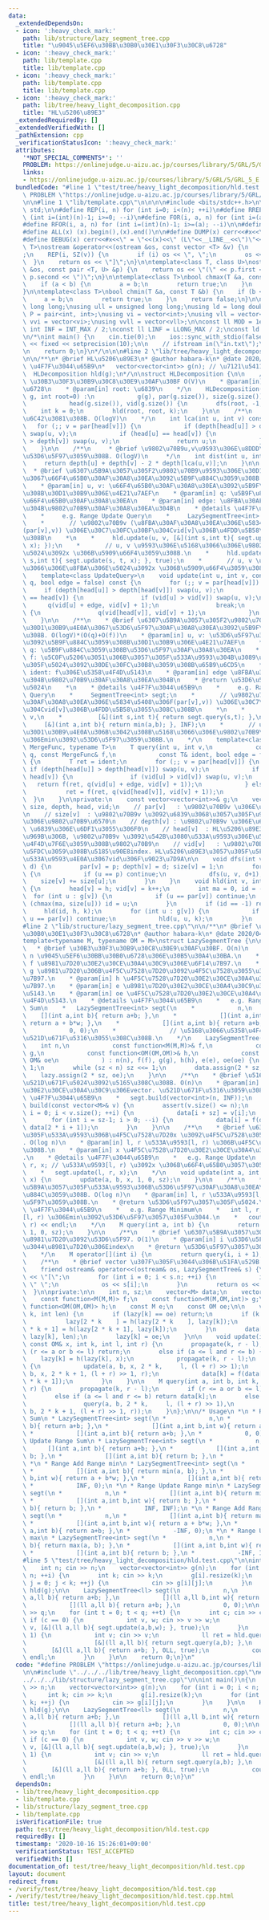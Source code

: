 ```yaml
---
data:
  _extendedDependsOn:
  - icon: ':heavy_check_mark:'
    path: lib/structure/lazy_segment_tree.cpp
    title: "\u9045\u5EF6\u30BB\u30B0\u30E1\u30F3\u30C8\u6728"
  - icon: ':heavy_check_mark:'
    path: lib/template.cpp
    title: lib/template.cpp
  - icon: ':heavy_check_mark:'
    path: lib/template.cpp
    title: lib/template.cpp
  - icon: ':heavy_check_mark:'
    path: lib/tree/heavy_light_decomposition.cpp
    title: "HL\u5206\u89E3"
  _extendedRequiredBy: []
  _extendedVerifiedWith: []
  _pathExtension: cpp
  _verificationStatusIcon: ':heavy_check_mark:'
  attributes:
    '*NOT_SPECIAL_COMMENTS*': ''
    PROBLEM: https://onlinejudge.u-aizu.ac.jp/courses/library/5/GRL/5/GRL_5_E
    links:
    - https://onlinejudge.u-aizu.ac.jp/courses/library/5/GRL/5/GRL_5_E
  bundledCode: "#line 1 \"test/tree/heavy_light_decomposition/hld.test.cpp\"\n#define\
    \ PROBLEM \"https://onlinejudge.u-aizu.ac.jp/courses/library/5/GRL/5/GRL_5_E\"\
    \n\n#line 1 \"lib/template.cpp\"\n\n\n\n#include <bits/stdc++.h>\n\nusing namespace\
    \ std;\n\n#define REP(i, n) for (int i=0; i<(n); ++i)\n#define RREP(i, n) for\
    \ (int i=(int)(n)-1; i>=0; --i)\n#define FOR(i, a, n) for (int i=(a); i<(n); ++i)\n\
    #define RFOR(i, a, n) for (int i=(int)(n)-1; i>=(a); --i)\n\n#define SZ(x) ((int)(x).size())\n\
    #define ALL(x) (x).begin(),(x).end()\n\n#define DUMP(x) cerr<<#x<<\" = \"<<(x)<<endl\n\
    #define DEBUG(x) cerr<<#x<<\" = \"<<(x)<<\" (L\"<<__LINE__<<\")\"<<endl;\n\ntemplate<class\
    \ T>\nostream &operator<<(ostream &os, const vector <T> &v) {\n    os << \"[\"\
    ;\n    REP(i, SZ(v)) {\n        if (i) os << \", \";\n        os << v[i];\n  \
    \  }\n    return os << \"]\";\n}\n\ntemplate<class T, class U>\nostream &operator<<(ostream\
    \ &os, const pair <T, U> &p) {\n    return os << \"(\" << p.first << \" \" <<\
    \ p.second << \")\";\n}\n\ntemplate<class T>\nbool chmax(T &a, const T &b) {\n\
    \    if (a < b) {\n        a = b;\n        return true;\n    }\n    return false;\n\
    }\n\ntemplate<class T>\nbool chmin(T &a, const T &b) {\n    if (b < a) {\n   \
    \     a = b;\n        return true;\n    }\n    return false;\n}\n\nusing ll =\
    \ long long;\nusing ull = unsigned long long;\nusing ld = long double;\nusing\
    \ P = pair<int, int>;\nusing vi = vector<int>;\nusing vll = vector<ll>;\nusing\
    \ vvi = vector<vi>;\nusing vvll = vector<vll>;\n\nconst ll MOD = 1e9 + 7;\nconst\
    \ int INF = INT_MAX / 2;\nconst ll LINF = LLONG_MAX / 2;\nconst ld eps = 1e-9;\n\
    \n/*\nint main() {\n    cin.tie(0);\n    ios::sync_with_stdio(false);\n    cout\
    \ << fixed << setprecision(10);\n\n    // ifstream in(\"in.txt\");\n    // cin.rdbuf(in.rdbuf());\n\
    \n    return 0;\n}\n*/\n\n\n#line 2 \"lib/tree/heavy_light_decomposition.cpp\"\
    \n\n/**\n* @brief HL\u5206\u89E3\n* @author habara-k\n* @date 2020/10/15\n* @details\
    \ \u4F7F\u3044\u65B9\n*   vector<vector<int>> g(n); // \u7121\u5411\u6728\n* \
    \  HLDecomposition hld(g);\n*/\n\nstruct HLDecomposition {\n\n    /**\n    * @brief\
    \ \u30B3\u30F3\u30B9\u30C8\u30E9\u30AF\u30BF O(V)\n    * @param[in] g: \u7121\u5411\
    \u6728\n    * @param[in] root: \u6839\n    */\n    HLDecomposition(const vector<vector<int>>&\
    \ g, int root=0) :\n            g(g), par(g.size()), size(g.size()), depth(g.size()),\n\
    \            head(g.size()), vid(g.size()) {\n        dfs(root, -1, 0);\n    \
    \    int k = 0;\n        hld(root, root, k);\n    }\n\n    /**\n    * @brief LCA\u3092\
    \u6C42\u3081\u308B. O(logV)\n    */\n    int lca(int u, int v) const {\n     \
    \   for (;; v = par[head[v]]) {\n            if (depth[head[u]] > depth[head[v]])\
    \ swap(u, v);\n            if (head[u] == head[v]) {\n                if (depth[u]\
    \ > depth[v]) swap(u, v);\n                return u;\n            }\n        }\n\
    \    }\n\n    /**\n     * @brief \u9802\u70B9u,v\u9593\u306E\u8DDD\u96E2\u3092\
    \u53D6\u5F97\u3059\u308B. O(logV)\n     */\n    int dist(int u, int v) {\n   \
    \     return depth[u] + depth[v] - 2 * depth[lca(u,v)];\n    }\n\n    /**\n  \
    \  * @brief \u6307\u5B9A\u3057\u305F2\u9802\u70B9\u9593\u306E\u30D1\u30B9\u4E0A\
    \u3067\u66F4\u65B0\u30AF\u30A8\u30EA\u3092\u5B9F\u884C\u3059\u308B. O(logV)*O(q).\n\
    \    * @param[in] u, v: \u66F4\u65B0\u30AF\u30A8\u30EA\u3092\u5B9F\u884C\u3059\
    \u308B\u30D1\u30B9\u306E\u4E21\u7AEF\n    * @param[in] q: \u5B9F\u884C\u3059\u308B\
    \u66F4\u65B0\u30AF\u30A8\u30EA\n    * @param[in] edge: \u8FBA\u30AF\u30A8\u30EA\
    \u304B\u9802\u70B9\u30AF\u30A8\u30EA\u304B\n    * @details \u4F7F\u3044\u65B9\n\
    \    *     e.g. Range Update Query\n    *     LazySegmentTree<int> segt(n);\n\
    \    *       // \u9802\u70B9v (\u8FBA\u30AF\u30A8\u30EA\u306E\u5834\u5408\u306F\
    (par[v],v)) \u306E\u30C7\u30FC\u30BF\u304Cvid[v]\u306B\u4FDD\u5B58\u3055\u308C\
    \u308B\n    *\n    *     hld.update(u, v, [&](int s,int t){ segt.update(s, t,\
    \ x); });\n    *       // u, v \u9593\u306E\u5168\u3066\u306E\u9802\u70B9\u306E\
    \u5024\u3092x \u306B\u5909\u66F4\u3059\u308B.\n    *     hld.update(u, v, [&](int\
    \ s,int t){ segt.update(s, t, x); }, true);\n    *       // u, v \u9593\u306E\u5168\
    \u3066\u306E\u8FBA\u306E\u5024\u3092x \u306B\u5909\u66F4\u3059\u308B.\n    */\n\
    \    template<class UpdateQuery>\n    void update(int u, int v, const UpdateQuery&\
    \ q, bool edge = false) const {\n        for (;; v = par[head[v]]) {\n       \
    \     if (depth[head[u]] > depth[head[v]]) swap(u, v);\n            if (head[u]\
    \ == head[v]) {\n                if (vid[u] > vid[v]) swap(u, v);\n          \
    \      q(vid[u] + edge, vid[v] + 1);\n                break;\n            } else\
    \ {\n                q(vid[head[v]], vid[v] + 1);\n            }\n        }\n\
    \    }\n\n    /**\n    * @brief \u6307\u5B9A\u3057\u305F2\u9802\u70B9\u9593\u306E\
    \u30D1\u30B9\u4E0A\u3067\u53D6\u5F97\u30AF\u30A8\u30EA\u3092\u5B9F\u884C\u3059\
    \u308B. O(logV)*(O(q)+O(f))\n    * @param[in] u, v: \u53D6\u5F97\u30AF\u30A8\u30EA\
    \u3092\u5B9F\u884C\u3059\u308B\u30D1\u30B9\u306E\u4E21\u7AEF\n    * @param[in]\
    \ q: \u5B9F\u884C\u3059\u308B\u53D6\u5F97\u30AF\u30A8\u30EA\n    * @param[in]\
    \ f: \u5C0F\u5206\u3051\u306B\u3057\u305F\u533A\u9593\u304B\u3089\u53D6\u5F97\u3057\
    \u305F\u5024\u3092\u30DE\u30FC\u30B8\u3059\u308B\u65B9\u6CD5\n    * @param[in]\
    \ ident: f\u306E\u5358\u4F4D\u5143\n    * @param[in] edge \u8FBA\u30AF\u30A8\u30EA\
    \u304B\u9802\u70B9\u30AF\u30A8\u30EA\u304B\n    * @return \u53D6\u5F97\u3057\u305F\
    \u5024\n    *\n    * @details \u4F7F\u3044\u65B9\n    *     e.g. Range Minimum\
    \ Query\n    *     SegmentTree<int> segt;\n    *       // \u9802\u70B9v (\u8FBA\
    \u30AF\u30A8\u30EA\u306E\u5834\u5408\u306F(par[v],v)) \u306E\u30C7\u30FC\u30BF\
    \u304Cvid[v]\u306B\u4FDD\u5B58\u3055\u308C\u308B\n    *\n    *     hld.query(u,\
    \ v,\n    *          [&](int s,int t){ return segt.query(s,t); },\n    *     \
    \     [&](int a,int b){ return min(a,b); }, INF);\n    *       // u, v \u9593\u306E\
    \u30D1\u30B9\u4E0A\u306B\u3042\u308B\u5168\u3066\u306E\u9802\u70B9\u306E\u5024\
    \u306Emin\u3092\u53D6\u5F97\u3059\u308B.\n    */\n    template<class Query, class\
    \ MergeFunc, typename T>\n    T query(int u, int v,\n            const Query&\
    \ q, const MergeFunc& f,\n            const T& ident, bool edge = false) const\
    \ {\n        T ret = ident;\n        for (;; v = par[head[v]]) {\n           \
    \ if (depth[head[u]] > depth[head[v]]) swap(u, v);\n            if (head[u] ==\
    \ head[v]) {\n                if (vid[u] > vid[v]) swap(u, v);\n             \
    \   return f(ret, q(vid[u] + edge, vid[v] + 1));\n            } else {\n     \
    \           ret = f(ret, q(vid[head[v]], vid[v] + 1));\n            }\n      \
    \  }\n    }\n\nprivate:\n    const vector<vector<int>>& g;\n    vector<int> par,\
    \ size, depth, head, vid;\n    // par[v]   : \u9802\u70B9v \u306E\u89AA\u9802\u70B9\
    \n    // size[v]  : \u9802\u70B9v \u3092\u6839\u3068\u3057\u305F\u90E8\u5206\u6728\
    \u306E\u9802\u70B9\u6570\n    // depth[v] : \u9802\u70B9v \u306E\u6DF1\u3055.\
    \ \u6839\u306E\u6DF1\u3055\u306F0\n    // head[v]  : HL\u5206\u89E3\u3057\u305F\
    \u969B\u306B, \u9802\u70B9v \u3092\u542B\u3080\u533A\u9593\u306E\u5148\u982D\u306B\
    \u4F4D\u7F6E\u3059\u308B\u9802\u70B9\n    // vid[v]   : \u9802\u70B9v \u306B\u5BFE\
    \u5FDC\u3059\u308B\u5185\u90E8index. HL\u5206\u89E3\u3057\u305F\u5F8C\u306E\u5404\
    \u533A\u9593\u4E0A\u3067vid\u306F\u9023\u7D9A\n\n    void dfs(int v, int p, int\
    \ d) {\n        par[v] = p; depth[v] = d; size[v] = 1;\n        for (int u : g[v])\
    \ {\n            if (u == p) continue;\n            dfs(u, v, d+1);\n        \
    \    size[v] += size[u];\n        }\n    }\n    void hld(int v, int h, int& k)\
    \ {\n        head[v] = h; vid[v] = k++;\n        int ma = 0, id = -1;\n      \
    \  for (int u : g[v]) {\n            if (u == par[v]) continue;\n            if\
    \ (chmax(ma, size[u])) id = u;\n        }\n        if (id == -1) return;\n   \
    \     hld(id, h, k);\n        for (int u : g[v]) {\n            if (u == id or\
    \ u == par[v]) continue;\n            hld(u, u, k);\n        }\n    }\n};\n\n\
    #line 2 \"lib/structure/lazy_segment_tree.cpp\"\n\n/**\n* @brief \u9045\u5EF6\u30BB\
    \u30B0\u30E1\u30F3\u30C8\u6728\n* @author habara-k\n* @date 2020/04/26\n*/\n\n\
    template<typename M, typename OM = M>\nstruct LazySegmentTree {\n\n    /**\n \
    \   * @brief \u30B3\u30F3\u30B9\u30C8\u30E9\u30AF\u30BF. O(n)\n    * @param[in]\
    \ n \u9045\u5EF6\u30BB\u30B0\u6728\u306E\u30B5\u30A4\u30BA.\n    * @param[in]\
    \ f \u8981\u7D20\u30E2\u30CE\u30A4\u30C9\u306E\u6F14\u7B97.\n    * @param[in]\
    \ g \u8981\u7D20\u306B\u4F5C\u7528\u7D20\u3092\u4F5C\u7528\u3055\u305B\u308B\u6F14\
    \u7B97.\n    * @param[in] h \u4F5C\u7528\u7D20\u30E2\u30CE\u30A4\u30C9\u306E\u6F14\
    \u7B97.\n    * @param[in] e \u8981\u7D20\u30E2\u30CE\u30A4\u30C9\u306E\u5358\u4F4D\
    \u5143.\n    * @param[in] oe \u4F5C\u7528\u7D20\u30E2\u30CE\u30A4\u30C9\u306E\u5358\
    \u4F4D\u5143.\n    * @details \u4F7F\u3044\u65B9\n    *   e.g. Range Add Range\
    \ Sum\n    *   LazySegmentTree<int> segt(\n    *            n,\n    *        \
    \    [](int a,int b){ return a+b; },\n    *            [](int a,int b,int w){\
    \ return a + b*w; },\n    *            [](int a,int b){ return a+b; },\n    *\
    \            0, 0);\n    *               // \u5168\u3066\u5358\u4F4D\u5143\u3067\
    \u521D\u671F\u5316\u3055\u308C\u308B.\n    */\n    LazySegmentTree(\n        \
    \    int n,\n            const function<M(M,M)>& f,\n            const function<M(M,OM,int)>&\
    \ g,\n            const function<OM(OM,OM)>& h,\n            const M& e, const\
    \ OM& oe\n            ) : n(n), f(f), g(g), h(h), e(e), oe(oe) {\n        sz =\
    \ 1;\n        while (sz < n) sz <<= 1;\n        data.assign(2 * sz, e);\n    \
    \    lazy.assign(2 * sz, oe);\n    }\n\n    /**\n    * @brief \u5168\u4F53\u306B\
    \u521D\u671F\u5024\u3092\u5165\u308C\u308B. O(n)\n    * @param[in] v \u8981\u7D20\
    \u30E2\u30CE\u30A4\u30C9\u306Evector. \u521D\u671F\u5316\u3059\u308B.\n    * @details\
    \ \u4F7F\u3044\u65B9\n    *   segt.build(vector<int>(n, INF));\n    */\n    void\
    \ build(const vector<M>& v) {\n        assert(v.size() <= n);\n        for (int\
    \ i = 0; i < v.size(); ++i) {\n            data[i + sz] = v[i];\n        }\n \
    \       for (int i = sz-1; i > 0; --i) {\n            data[i] = f(data[2 * i],\
    \ data[2 * i + 1]);\n        }\n    }\n\n    /**\n    * @brief \u6307\u5B9A\u3057\
    \u305F\u533A\u9593\u306B\u4F5C\u7528\u7D20x \u3092\u4F5C\u7528\u3055\u305B\u308B\
    . O(log n)\n    * @param[in] l, r \u533A\u9593[l, r) \u306B\u4F5C\u7528\u3055\u305B\
    \u308B.\n    * @param[in] x \u4F5C\u7528\u7D20\u30E2\u30CE\u30A4\u30C9\u306E\u5143\
    .\n    * @details \u4F7F\u3044\u65B9\n    *   e.g. Range Update\n    *   int l,\
    \ r, x; // \u533A\u9593[l, r) \u3092x \u306B\u66F4\u65B0\u3057\u305F\u3044.\n\
    \    *   segt.update(l, r, x);\n    */\n    void update(int a, int b, const OM&\
    \ x) {\n        update(a, b, x, 1, 0, sz);\n    }\n\n    /**\n    * @brief \u6307\
    \u5B9A\u3057\u305F\u533A\u9593\u306B\u53D6\u5F97\u30AF\u30A8\u30EA\u3092\u5B9F\
    \u884C\u3059\u308B. O(log n)\n    * @param[in] l, r \u533A\u9593[l, r) \u3092\u53D6\
    \u5F97\u3059\u308B.\n    * @return \u53D6\u5F97\u3057\u305F\u5024.\n    * @details\
    \ \u4F7F\u3044\u65B9\n    *   e.g. Range Minimum\n    *   int l, r; // \u533A\u9593\
    [l, r) \u306Emin\u3092\u53D6\u5F97\u3057\u305F\u3044.\n    *   cout << segt.query(l,\
    \ r) << endl;\n    */\n    M query(int a, int b) {\n        return query(a, b,\
    \ 1, 0, sz);\n    }\n\n    /**\n    * @brief \u6307\u5B9A\u3057\u305Findex\u306E\
    \u8981\u7D20\u3092\u53D6\u5F97. O(1)\n    * @param[in] i \u53D6\u5F97\u3057\u305F\
    \u3044\u8981\u7D20\u306Eindex\n    * @return \u53D6\u5F97\u3057\u305F\u5024.\n\
    \    */\n    M operator[](int i) {\n        return query(i, i + 1);\n    }\n\n\
    \    /**\n    * @brief vector \u307F\u305F\u3044\u306B\u51FA\u529B.\n    */\n\
    \    friend ostream& operator<<(ostream& os, LazySegmentTree& s) {\n        os\
    \ << \"[\";\n        for (int i = 0; i < s.n; ++i) {\n            if (i) os <<\
    \ \" \";\n            os << s[i];\n        }\n        return os << \"]\";\n  \
    \  }\n\nprivate:\n\n    int n, sz;\n    vector<M> data;\n    vector<OM> lazy;\n\
    \    const function<M(M,M)> f;\n    const function<M(M,OM,int)> g;\n    const\
    \ function<OM(OM,OM)> h;\n    const M e;\n    const OM oe;\n\n    void propagate(int\
    \ k, int len) {\n        if (lazy[k] == oe) return;\n        if (k < sz) {\n \
    \           lazy[2 * k    ] = h(lazy[2 * k    ], lazy[k]);\n            lazy[2\
    \ * k + 1] = h(lazy[2 * k + 1], lazy[k]);\n        }\n        data[k] = g(data[k],\
    \ lazy[k], len);\n        lazy[k] = oe;\n    }\n\n    void update(int a, int b,\
    \ const OM& x, int k, int l, int r) {\n        propagate(k, r - l);\n        if\
    \ (r <= a or b <= l) return;\n        else if (a <= l and r <= b) {\n        \
    \    lazy[k] = h(lazy[k], x);\n            propagate(k, r - l);\n        } else\
    \ {\n            update(a, b, x, 2 * k,     l, (l + r) >> 1);\n            update(a,\
    \ b, x, 2 * k + 1, (l + r) >> 1, r);\n            data[k] = f(data[2 * k], data[2\
    \ * k + 1]);\n        }\n    }\n\n    M query(int a, int b, int k, int l, int\
    \ r) {\n        propagate(k, r - l);\n        if (r <= a or b <= l) return e;\n\
    \        else if (a <= l and r <= b) return data[k];\n        else return f(\n\
    \                query(a, b, 2 * k,     l, (l + r) >> 1),\n                query(a,\
    \ b, 2 * k + 1, (l + r) >> 1, r));\n    }\n};\n\n/* Usage\n *\n * Range Add Range\
    \ Sum\n * LazySegmentTree<int> segt(\n *            n,\n *            [](int a,int\
    \ b){ return a+b; },\n *            [](int a,int b,int w){ return a + b*w; },\n\
    \ *            [](int a,int b){ return a+b; },\n *            0, 0);\n *\n * Range\
    \ Update Range Sum\n * LazySegmentTree<int> segt(\n *            n,\n *      \
    \      [](int a,int b){ return a+b; },\n *            [](int a,int b,int w){ return\
    \ b; },\n *            [](int a,int b){ return b; },\n *            0, INF);\n\
    \ *\n * Range Add Range min\n * LazySegmentTree<int> segt(\n *            n,\n\
    \ *            [](int a,int b){ return min(a, b); },\n *            [](int a,int\
    \ b,int w){ return a + b*w; },\n *            [](int a,int b){ return a+b; },\n\
    \ *            INF, 0);\n *\n * Range Update Range min\n * LazySegmentTree<int>\
    \ segt(\n *            n,\n *            [](int a,int b){ return min(a, b); },\n\
    \ *            [](int a,int b,int w){ return b; },\n *            [](int a,int\
    \ b){ return b; },\n *            INF, INF);\n *\n * Range Add Range max\n * LazySegmentTree<int>\
    \ segt(\n *            n,\n *            [](int a,int b){ return max(a, b); },\n\
    \ *            [](int a,int b,int w){ return a + b*w; },\n *            [](int\
    \ a,int b){ return a+b; },\n *            -INF, 0);\n *\n * Range Update Range\
    \ max\n * LazySegmentTree<int> segt(\n *            n,\n *            [](int a,int\
    \ b){ return max(a, b); },\n *            [](int a,int b,int w){ return b; },\n\
    \ *            [](int a,int b){ return b; },\n *            -INF, INF);\n */\n\
    #line 5 \"test/tree/heavy_light_decomposition/hld.test.cpp\"\n\nint main()\n{\n\
    \    int n; cin >> n;\n    vector<vector<int>> g(n);\n    for (int i = 0; i <\
    \ n; ++i) {\n        int k; cin >> k;\n        g[i].resize(k);\n        for (int\
    \ j = 0; j < k; ++j) {\n            cin >> g[i][j];\n        }\n    }\n\n    HLDecomposition\
    \ hld(g);\n\n    LazySegmentTree<ll> segt(\n            n,\n            [](ll\
    \ a,ll b){ return a+b; },\n            [](ll a,ll b,int w){ return a+b*w; },\n\
    \            [](ll a,ll b){ return a+b; },\n            0, 0);\n\n    int q; cin\
    \ >> q;\n    for (int t = 0; t < q; ++t) {\n        int c; cin >> c;\n       \
    \ if (c == 0) {\n            int v, w; cin >> v >> w;\n            hld.update(0,\
    \ v, [&](ll a,ll b){ segt.update(a,b,w); }, true);\n        }\n        if (c ==\
    \ 1) {\n            int v; cin >> v;\n            ll ret = hld.query(0, v,\n \
    \                   [&](ll a,ll b){ return segt.query(a,b); },\n             \
    \       [&](ll a,ll b){ return a+b; }, 0LL, true);\n            cout << ret <<\
    \ endl;\n        }\n    }\n\n    return 0;\n}\n"
  code: "#define PROBLEM \"https://onlinejudge.u-aizu.ac.jp/courses/library/5/GRL/5/GRL_5_E\"\
    \n\n#include \"../../../lib/tree/heavy_light_decomposition.cpp\"\n#include \"\
    ../../../lib/structure/lazy_segment_tree.cpp\"\n\nint main()\n{\n    int n; cin\
    \ >> n;\n    vector<vector<int>> g(n);\n    for (int i = 0; i < n; ++i) {\n  \
    \      int k; cin >> k;\n        g[i].resize(k);\n        for (int j = 0; j <\
    \ k; ++j) {\n            cin >> g[i][j];\n        }\n    }\n\n    HLDecomposition\
    \ hld(g);\n\n    LazySegmentTree<ll> segt(\n            n,\n            [](ll\
    \ a,ll b){ return a+b; },\n            [](ll a,ll b,int w){ return a+b*w; },\n\
    \            [](ll a,ll b){ return a+b; },\n            0, 0);\n\n    int q; cin\
    \ >> q;\n    for (int t = 0; t < q; ++t) {\n        int c; cin >> c;\n       \
    \ if (c == 0) {\n            int v, w; cin >> v >> w;\n            hld.update(0,\
    \ v, [&](ll a,ll b){ segt.update(a,b,w); }, true);\n        }\n        if (c ==\
    \ 1) {\n            int v; cin >> v;\n            ll ret = hld.query(0, v,\n \
    \                   [&](ll a,ll b){ return segt.query(a,b); },\n             \
    \       [&](ll a,ll b){ return a+b; }, 0LL, true);\n            cout << ret <<\
    \ endl;\n        }\n    }\n\n    return 0;\n}\n"
  dependsOn:
  - lib/tree/heavy_light_decomposition.cpp
  - lib/template.cpp
  - lib/structure/lazy_segment_tree.cpp
  - lib/template.cpp
  isVerificationFile: true
  path: test/tree/heavy_light_decomposition/hld.test.cpp
  requiredBy: []
  timestamp: '2020-10-16 15:26:01+09:00'
  verificationStatus: TEST_ACCEPTED
  verifiedWith: []
documentation_of: test/tree/heavy_light_decomposition/hld.test.cpp
layout: document
redirect_from:
- /verify/test/tree/heavy_light_decomposition/hld.test.cpp
- /verify/test/tree/heavy_light_decomposition/hld.test.cpp.html
title: test/tree/heavy_light_decomposition/hld.test.cpp
---
```


